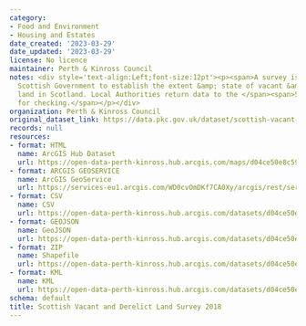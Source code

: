 ```yaml
---
category:
- Food and Environment
- Housing and Estates
date_created: '2023-03-29'
date_updated: '2023-03-29'
license: No licence
maintainer: Perth & Kinross Council
notes: <div style='text-align:Left;font-size:12pt'><p><span>A survey issued by the
  Scottish Government to establish the extent &amp; state of vacant &amp; derelict
  land in Scotland. Local Authorities return data to the </span><span>Scottish Government</span><span>
  for checking.</span></p></div>
organization: Perth & Kinross Council
original_dataset_link: https://data.pkc.gov.uk/dataset/scottish-vacant-and-derelict-land-survey-2018
records: null
resources:
- format: HTML
  name: ArcGIS Hub Dataset
  url: https://open-data-perth-kinross.hub.arcgis.com/maps/d04ce50e8c59430fad818e18a6677798_5
- format: ARCGIS GEOSERVICE
  name: ArcGIS GeoService
  url: https://services-eu1.arcgis.com/WD0cvOmDKf7CA0Xy/arcgis/rest/services/Scottish_Vacant_and_Derelict_Land_Survey_2018/FeatureServer/5
- format: CSV
  name: CSV
  url: https://open-data-perth-kinross.hub.arcgis.com/datasets/d04ce50e8c59430fad818e18a6677798_5.csv?outSR=%7B%22latestWkid%22%3A27700%2C%22wkid%22%3A27700%7D
- format: GEOJSON
  name: GeoJSON
  url: https://open-data-perth-kinross.hub.arcgis.com/datasets/d04ce50e8c59430fad818e18a6677798_5.geojson?outSR=%7B%22latestWkid%22%3A27700%2C%22wkid%22%3A27700%7D
- format: ZIP
  name: Shapefile
  url: https://open-data-perth-kinross.hub.arcgis.com/datasets/d04ce50e8c59430fad818e18a6677798_5.zip?outSR=%7B%22latestWkid%22%3A27700%2C%22wkid%22%3A27700%7D
- format: KML
  name: KML
  url: https://open-data-perth-kinross.hub.arcgis.com/datasets/d04ce50e8c59430fad818e18a6677798_5.kml?outSR=%7B%22latestWkid%22%3A27700%2C%22wkid%22%3A27700%7D
schema: default
title: Scottish Vacant and Derelict Land Survey 2018
---
```

